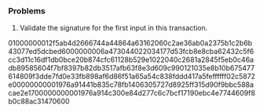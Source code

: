 ### Problems

1. Validate the signature for the first input in this transaction.

01000000012f5ab4d2666744a44864a63162060c2ae36ab0a2375b1c2b6b43077ed5dcbed6000000006a473044022034177d53fcb8e8cba62432c5f6cc3d11c16df1db0bce20b874cfc61128b529e1022040c2681a2845f5eb0c46adb89585604f7bf8397b82db3517afb63f8e3d609c990121035e8b10b675477614809f3dde7fd0e33fb898af6d86f51a65a54c838fddd417a5feffffff02c5872e00000000001976a91441b835c78fb1406305727d8925ff315d90f9bbc588acae2e1700000000001976a914c300e84d277c6c7bcf17190ebc4e7744609f8b0c88ac31470600

